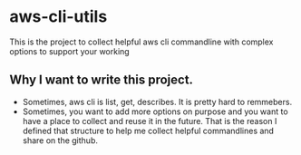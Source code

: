 # aws-cli-utils
This is the project to collect helpful aws cli commandline with complex options to support your working
## Why I want to write this project.
- Sometimes, aws cli is list, get, describes. It is pretty hard to remmebers.
- Sometimes, you want to add more options on purpose and you want to have a place to collect and reuse it in the future. That is the reason I defined that structure to help me collect helpful commandlines and share on the github.

